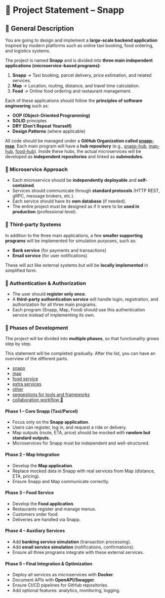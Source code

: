 
# 📄 Project Statement – Snapp

## 🔹 General Description

You are going to design and implement a **large-scale backend application** inspired by modern platforms such as online taxi booking, food ordering, and logistics systems.

The project is named **Snapp** and is divided into **three main independent applications (microservice-based programs)**:

1.  **Snapp** → Taxi booking, parcel delivery, price estimation, and related services.
2.  **Map** → Location, routing, distance, and travel time calculation. 
3.  **Food** → Online food ordering and restaurant management.
    
Each of these applications should follow the **principles of software engineering** such as:

-   **OOP (Object-Oriented Programming)**
-   **SOLID** principles
-   **DRY (Don’t Repeat Yourself)**
-   **Design Patterns** (where applicable)
    

All code should be managed under a **GitHub Organization called [snapp-map](https://github.com/snapp-map)**. Each main program will have a **hub repository** (e.g., [snapp-hub](https://github.com/snapp-map/snapp-hub), [map-hub](https://github.com/snapp-map/map-hub), [food-hub](https://github.com/snapp-map/food-hub)). Inside these hubs, the actual microservices will be developed as **independent repositories** and linked as **submodules**.

### 🔹 Microservice Approach
-   Each microservice should be **independently deployable** and **self-contained**.
-   Services should communicate through **standard protocols** (HTTP REST, gRPC, message brokers, etc.).
-   Each service should have its **own database** (if needed).
-   The entire project must be designed as if it were to be **used in production** (professional level).

### 🔹 Third-party Systems
In addition to the three main applications, a few **smaller supporting programs** will be implemented for simulation purposes, such as:
-   **Bank service** (for payments and transactions)
-   **Email service** (for user notifications)
    

These will act like external systems but will be **locally implemented** in simplified form.

### 🔹 Authentication & Authorization
-   The user should **register only once**.
-   A **third-party authentication service** will handle login, registration, and authorization for all three main programs.
-   Each program (Snapp, Map, Food) should use this authentication service instead of implementing its own.
    

### 🔹 Phases of Development

The project will be divided into **multiple phases**, so that functionality grows step by step.

This statement will be completed gradually. After the list, you can have an overview of the different parts.
- [snapp](./docs/snapp.md)
- [map](./docs/map.md)
- [food service](./docs/food.md)
- [extra services](./docs/extra-services.md)
- [other](./docs/other.md)
- [seggestions for tools and frameworks](./docs/suggestion.md)
- [collaboration workflow 🤝](./docs/collaboration-workflow.md)

#### **Phase 1 – Core Snapp (Taxi/Parcel)**
-   Focus only on the **Snapp application**.
-   Users can register, log in, and request a ride or delivery.
-   Map outputs (route, ETA, price) should be mocked with **random but standard outputs**.
-   Microservices for Snapp must be independent and well-structured.
    

#### **Phase 2 – Map Integration**
-   Develop the **Map application**.
-   Replace mocked data in Snapp with real services from Map (distance, ETA, pricing).
-   Ensure Snapp and Map communicate correctly.
    

#### **Phase 3 – Food Service**
-   Develop the **Food application**.
-   Restaurants register and manage menus.
-   Customers order food.
-   Deliveries are handled via Snapp.
    

#### **Phase 4 – Auxiliary Services**
-   Add **banking service simulation** (transaction processing).
-   Add **email service simulation** (notifications, confirmations).
-   Ensure all three programs integrate with these external services.
    

#### **Phase 5 – Final Integration & Optimization**
-   Deploy all services as microservices with **Docker**.
-   Document APIs with **OpenAPI/Swagger**.
-   Ensure CI/CD pipelines for GitHub repositories.
-   Add optional features: analytics, monitoring, logging.
